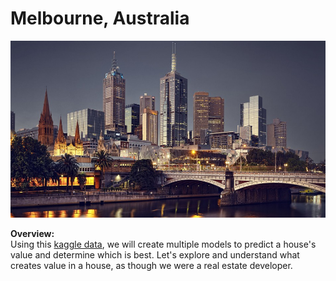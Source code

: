 # Melbourne, Australia

[![melbourne](img/melbourne.jpg)](img/melbourne.jpg)

**Overview:**<br/>
Using this [kaggle data](img/melbourne.jpg), we will create multiple models to predict a house's value and determine which is best. Let's explore and understand what creates value in a house, as though we were a real estate developer.
